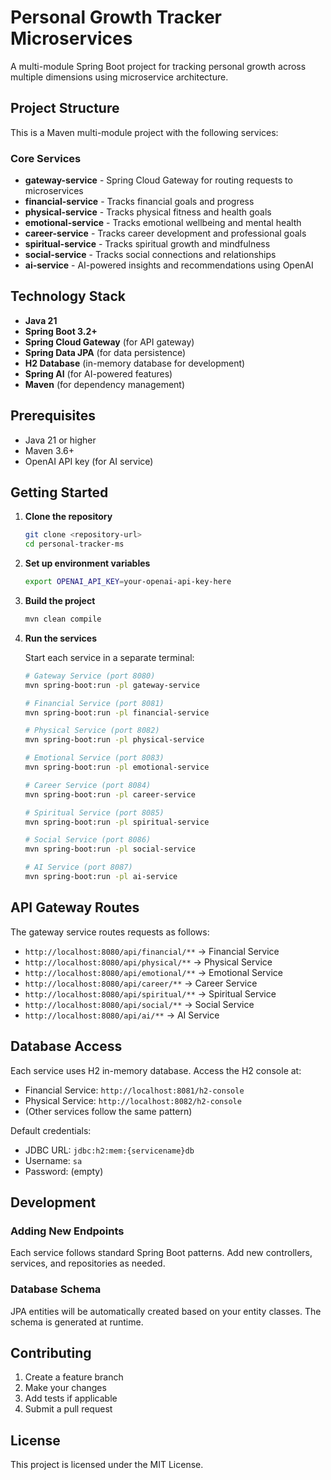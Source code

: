# Personal Growth Tracker Microservices

A multi-module Spring Boot project for tracking personal growth across multiple dimensions using microservice architecture.

## Project Structure

This is a Maven multi-module project with the following services:

### Core Services
- **gateway-service** - Spring Cloud Gateway for routing requests to microservices
- **financial-service** - Tracks financial goals and progress
- **physical-service** - Tracks physical fitness and health goals
- **emotional-service** - Tracks emotional wellbeing and mental health
- **career-service** - Tracks career development and professional goals
- **spiritual-service** - Tracks spiritual growth and mindfulness
- **social-service** - Tracks social connections and relationships
- **ai-service** - AI-powered insights and recommendations using OpenAI

## Technology Stack

- **Java 21**
- **Spring Boot 3.2+**
- **Spring Cloud Gateway** (for API gateway)
- **Spring Data JPA** (for data persistence)
- **H2 Database** (in-memory database for development)
- **Spring AI** (for AI-powered features)
- **Maven** (for dependency management)

## Prerequisites

- Java 21 or higher
- Maven 3.6+
- OpenAI API key (for AI service)

## Getting Started

1. **Clone the repository**
   ```bash
   git clone <repository-url>
   cd personal-tracker-ms
   ```

2. **Set up environment variables**
   ```bash
   export OPENAI_API_KEY=your-openai-api-key-here
   ```

3. **Build the project**
   ```bash
   mvn clean compile
   ```

4. **Run the services**

   Start each service in a separate terminal:

   ```bash
   # Gateway Service (port 8080)
   mvn spring-boot:run -pl gateway-service

   # Financial Service (port 8081)
   mvn spring-boot:run -pl financial-service

   # Physical Service (port 8082)
   mvn spring-boot:run -pl physical-service

   # Emotional Service (port 8083)
   mvn spring-boot:run -pl emotional-service

   # Career Service (port 8084)
   mvn spring-boot:run -pl career-service

   # Spiritual Service (port 8085)
   mvn spring-boot:run -pl spiritual-service

   # Social Service (port 8086)
   mvn spring-boot:run -pl social-service

   # AI Service (port 8087)
   mvn spring-boot:run -pl ai-service
   ```

## API Gateway Routes

The gateway service routes requests as follows:

- `http://localhost:8080/api/financial/**` → Financial Service
- `http://localhost:8080/api/physical/**` → Physical Service
- `http://localhost:8080/api/emotional/**` → Emotional Service
- `http://localhost:8080/api/career/**` → Career Service
- `http://localhost:8080/api/spiritual/**` → Spiritual Service
- `http://localhost:8080/api/social/**` → Social Service
- `http://localhost:8080/api/ai/**` → AI Service

## Database Access

Each service uses H2 in-memory database. Access the H2 console at:
- Financial Service: `http://localhost:8081/h2-console`
- Physical Service: `http://localhost:8082/h2-console`
- (Other services follow the same pattern)

Default credentials:
- JDBC URL: `jdbc:h2:mem:{servicename}db`
- Username: `sa`
- Password: (empty)

## Development

### Adding New Endpoints

Each service follows standard Spring Boot patterns. Add new controllers, services, and repositories as needed.

### Database Schema

JPA entities will be automatically created based on your entity classes. The schema is generated at runtime.

## Contributing

1. Create a feature branch
2. Make your changes
3. Add tests if applicable
4. Submit a pull request

## License

This project is licensed under the MIT License.